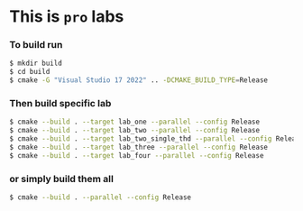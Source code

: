 # This is `pro` labs

### To build run 
```bash
$ mkdir build
$ cd build
$ cmake -G "Visual Studio 17 2022" .. -DCMAKE_BUILD_TYPE=Release
```
### Then build specific lab
``` bash
$ cmake --build . --target lab_one --parallel --config Release 
$ cmake --build . --target lab_two --parallel --config Release 
$ cmake --build . --target lab_two_single_thd --parallel --config Release 
$ cmake --build . --target lab_three --parallel --config Release 
$ cmake --build . --target lab_four --parallel --config Release 
```
### or simply build them all
``` bash
$ cmake --build . --parallel --config Release 
```